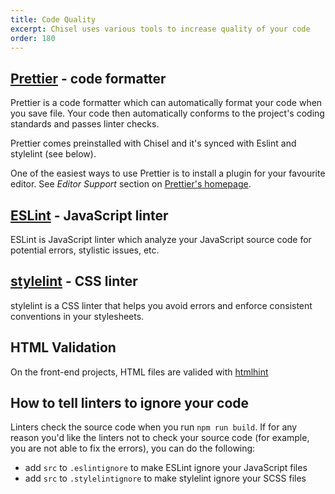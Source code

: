 ```yaml
---
title: Code Quality
excerpt: Chisel uses various tools to increase quality of your code
order: 180
---
```


## [Prettier](https://prettier.io/) - code formatter
Prettier is a code formatter which can automatically format your code when you save file. Your code then automatically conforms to the project's coding standards and passes linter checks.

Prettier comes preinstalled with Chisel and it's synced with Eslint and stylelint (see below). 

One of the easiest ways to use Prettier is to install a plugin for your favourite editor. See *Editor Support* section on [Prettier's homepage](https://prettier.io/).

## [ESLint](https://eslint.org/) - JavaScript linter
ESLint is JavaScript linter which analyze your JavaScript source code for potential errors, stylistic issues, etc. 

## [stylelint](https://stylelint.io/) - CSS linter
stylelint is a CSS linter that helps you avoid errors and enforce consistent conventions in your stylesheets.

## HTML Validation
On the front-end projects, HTML files are valided with [htmlhint](https://github.com/bezoerb/gulp-htmlhint)

## How to tell linters to ignore your code
Linters check the source code when you run `npm run build`. If for any reason you'd like the linters not to check your source code (for example, you are not able to fix the errors), you can do the following:

- add `src` to `.eslintignore` to make ESLint ignore your JavaScript files
- add `src` to `.stylelintignore` to make stylelint ignore your SCSS files  
